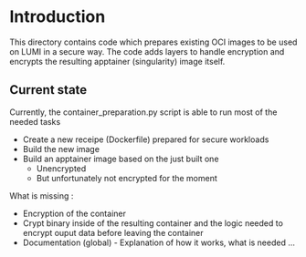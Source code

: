 # Introduction

This directory contains code which prepares existing OCI images to be used on LUMI in a secure way.
The code adds layers to handle encryption and encrypts the resulting apptainer (singularity) image itself.

## Current state

Currently, the container_preparation.py script is able to run most of the needed tasks

- Create a new receipe (Dockerfile) prepared for secure workloads
- Build the new image
- Build an apptainer image based on the just built one
  - Unencrypted
  - But unfortunately not encrypted for the moment

What is missing :

- Encryption of the container
- Crypt binary inside of the resulting container and the logic needed to encrypt ouput data before leaving the container
- Documentation (global) - Explanation of how it works, what is needed ...
